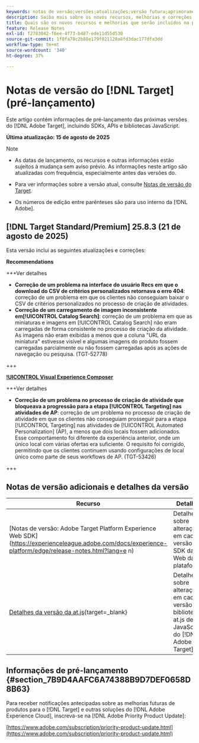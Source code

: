 ```yaml
---
keywords: notas de versão;versões;atualizações;versão futura;aprimoramentos;novos recursos;correções;atualizações;pré-lançamento;acesso antecipado;release notes;releases;updates;future release;enhancements;new features;fixes;updates;prerelease;Early access
description: Saiba mais sobre os novos recursos, melhorias e correções adicionados na próxima versão do [!DNL Target], incluindo SDKs, APIs e bibliotecas JavaScript.
title: Quais são os novos recursos e melhorias que serão incluídos na próxima versão do  [!DNL Target] ?
feature: Release Notes
exl-id: f2783042-f6ee-4f73-b487-ede11d55d530
source-git-commit: 1f8fa78c2b88e179f021128a8fd3dac177dfa3dd
workflow-type: tm+mt
source-wordcount: '340'
ht-degree: 37%

---
```


# Notas de versão do [!DNL Target] (pré-lançamento)

Este artigo contém informações de pré-lançamento das próximas versões do [!DNL Adobe Target], incluindo SDKs, APIs e bibliotecas JavaScript.

**Última atualização: 15 de agosto de 2025**

>[!NOTE]
>
>* As datas de lançamento, os recursos e outras informações estão sujeitos à mudança sem aviso prévio. As informações neste artigo são atualizadas com frequência, especialmente antes das versões do.
>
>* Para ver informações sobre a versão atual, consulte [Notas de versão do Target](release-notes.md).
>
>* Os números de edição entre parênteses são para uso interno da [!DNL Adobe].

## [!DNL Target Standard/Premium] 25.8.3 (21 de agosto de 2025)

Esta versão inclui as seguintes atualizações e correções:

**Recommendations**

+++Ver detalhes
* **Correção de um problema na interface do usuário Recs em que o download do CSV de critérios personalizados retornava o erro 404**: correção de um problema em que os clientes não conseguiam baixar o CSV de critérios personalizados no processo de criação de atividades.
* **Correção de um carregamento de imagem inconsistente em[!UICONTROL Catalog Search]**: correção de um problema em que as miniaturas e imagens em [!UICONTROL  Catalog Search] não eram carregadas de forma consistente no processo de criação da atividade. As imagens não eram exibidas a menos que a coluna &quot;URL da miniatura&quot; estivesse visível e algumas imagens do produto fossem carregadas parcialmente ou não fossem carregadas após as ações de navegação ou pesquisa. (TGT-52778)

+++

**[!UICONTROL Visual Experience Composer](VEC)**

+++Ver detalhes
* **Correção de um problema no processo de criação de atividade que bloqueava a progressão para a etapa [!UICONTROL Targeting] nas atividades de AP**: correção de um problema no processo de criação de atividade em que os clientes não conseguiam prosseguir para a etapa [!UICONTROL Targeting] nas atividades de [!UICONTROL Automated Personalization] (AP), a menos que dois locais fossem adicionados. Esse comportamento foi diferente da experiência anterior, onde um único local com várias ofertas era suficiente. O requisito foi corrigido, permitindo que os clientes continuem usando configurações de local único como parte de seus workflows de AP. (TGT-53426)

+++

## Notas de versão adicionais e detalhes da versão

| Recurso | Detalhes |
|--- |--- |
| [Notas de versão: Adobe Target Platform Experience Web SDK]&#x200B;(https://experienceleague.adobe.com/docs/experience-platform/edge/release-notes.html?lang=e n) | Detalhes sobre alterações em cada versão do SDK da Web da plataforma. |
| [Detalhes da versão da at.js](https://experienceleague.adobe.com/docs/target-dev/developer/client-side/at-js-implementation/target-atjs-versions.html?lang=pt-BR){target=_blank} | Detalhes sobre alterações em cada versão da biblioteca at.js de JavaScript do [!DNL Adobe Target]. |

## Informações de pré-lançamento {#section_7B9D4AAFC6A74388B9D7DEF0658D8B63}

Para receber notificações antecipadas sobre as melhorias futuras de produtos para o [!DNL Target] e outras soluções do [!DNL Adobe Experience Cloud], inscreva-se na [!DNL Adobe Priority Product Update]:

[https://www.adobe.com/subscription/priority-product-update.html](https://www.adobe.com/subscription/priority-product-update.html)
